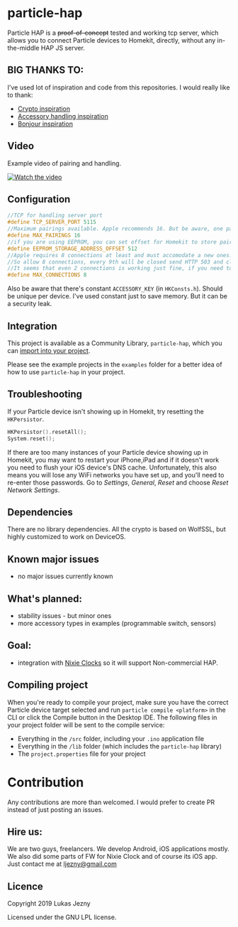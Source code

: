 # particle-hap

Particle HAP is a ~~proof-of-concept~~ tested and working tcp server, which allows you to connect Particle devices to Homekit, directly, without any in-the-middle HAP JS server.

## BIG THANKS TO:
I've used lot of inspiration and code from this repositories. I would really like to thank:

- [Crypto inspiration](https://github.com/maximkulkin/esp-homekit-demo)
- [Accessory handling inspiration](https://github.com/etwmc/Personal-HomeKit-HAP)
- [Bonjour inspiration](https://github.com/moflo/homekit-particle)

## Video

Example video of pairing and handling.

[![Watch the video](https://img.youtube.com/vi/jLw-PZ73Wlw/hqdefault.jpg)](https://youtu.be/jLw-PZ73Wlw)

## Configuration

```cpp
//TCP for handling server port
#define TCP_SERVER_PORT 5115
//Maximum pairings available. Apple recommends 16. But be aware, one pairing needs (36+32)B of your EEPROM
#define MAX_PAIRINGS 16
//if you are using EEPROM, you can set offset for Homekit to store pairings
#define EEPROM_STORAGE_ADDRESS_OFFSET 512
//Apple requires 8 connections at least and must accomodate a new ones. Photon can handle up to 10 connections, but one is cloud connection.
//So allow 8 connections, every 9th will be closed send HTTP 503 and closed.
//It seems that even 2 connections is working just fine, if you need to use sockets for something else.
#define MAX_CONNECTIONS 8

```

Also be aware that there's constant `ACCESSORY_KEY` (in `HKConsts.h`). Should be unique per device. I've used constant just to save memory. But it can be a security leak.

## Integration

This project is available as a Community Library, `particle-hap`, which you can [import into your project](https://docs.particle.io/tutorials/device-os/libraries/#using-libraries).

Please see the example projects in the `examples` folder for a better idea of how to use `particle-hap` in your project.

## Troubleshooting

If your Particle device isn't showing up in Homekit, try resetting the `HKPersistor`.

```cpp
HKPersistor().resetAll();
System.reset();
```

If there are too many instances of your Particle device showing up in Homekit, you may want to restart your iPhone,iPad and if it doesn't work you need to flush your iOS device's DNS cache. Unfortunately, this also means you will lose any WiFi networks you have set up, and you'll need to re-enter those passwords. Go to _Settings_, _General_, _Reset_ and choose _Reset Network Settings_.

## Dependencies
There are no library dependencies. All the crypto is based on WolfSSL, but highly customized to work on DeviceOS.

## Known major issues
- no major issues currently known

## What's planned:
- stability issues - but minor ones
- more accessory types in examples (programmable switch, sensors)

## Goal:
- integration with [Nixie Clocks](https://www.daliborfarny.com) so it will support Non-commercial HAP.

## Compiling project
When you're ready to compile your project, make sure you have the correct Particle device target selected and run `particle compile <platform>` in the CLI or click the Compile button in the Desktop IDE. The following files in your project folder will be sent to the compile service:

- Everything in the `/src` folder, including your `.ino` application file
- Everything in the `/lib` folder (which includes the `particle-hap` library)
- The `project.properties` file for your project

# Contribution
Any contributions are more than welcomed. I would prefer to create PR instead of just posting an issues.

## Hire us:
We are two guys, freelancers. We develop Android, iOS applications mostly. We also did some parts of FW for Nixie Clock and of course its iOS app.
Just contact me at [ljezny@gmail.com](mailto:ljezny@gmail.com)

## Licence
Copyright 2019 Lukas Jezny

Licensed under the GNU LPL license.
